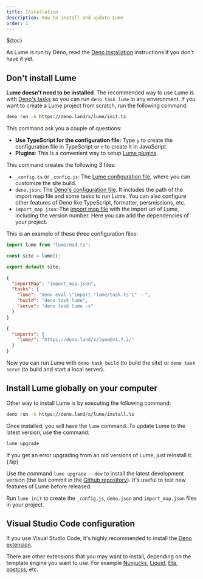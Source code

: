 ```yaml
---
title: Installation
description: How to install and update Lume
order: 1
---
```


${toc}

As Lume is run by Deno, read the
[Deno installation](https://deno.land/#installation) instructions if you don't
have it yet.

## Don't install Lume

**Lume doesn't need to be installed**. The recommended way to use Lume is with
[Deno's tasks](https://deno.land/manual/tools/task_runner) so you can run
`deno task lume` in any environment. If you want to create a Lume project from
scratch, run the following command:

```sh
deno run -A https://deno.land/x/lume/init.ts
```

This command ask you a couple of questions:

- **Use TypeScript for the configuration file:** Type `y` to create the
  configuration file in TypeScript or `n` to create it in JavaScript.
- **Plugins**: This is a convenient way to setup
  [Lume plugins](../../plugins/index.yml).

This command creates the following 3 files:

- `_config.ts` or `_config.js`: The
  [Lume configuration file](../configuration/config-file.md), where you can
  customize the site build.
- `deno.json`: The
  [Deno's configuration file](https://deno.land/manual/getting_started/configuration_file).
  It includes the path of the import map file and some tasks to run Lume. You
  can also configure other features of Deno like TypeScript, formatter,
  persmissions, etc.
- `import_map.json`: The
  [import map file](https://deno.land/manual/node/import_maps#using-import-maps)
  with the import url of Lume, including the version number. Here you can add
  the dependencies of your project.

This is an example of these three configuration files:

<lume-code>

```js {title="_config.js"}
import lume from "lume/mod.ts";

const site = lume();

export default site;
```

```json {title="deno.json"}
{
  "importMap": "import_map.json",
  "tasks": {
    "lume": "deno eval \"import 'lume/task.ts'\" --",
    "build": "deno task lume",
    "serve": "deno task lume -s"
  }
}
```

```json {title="import_map.json"}
{
  "imports": {
    "lume/": "https://deno.land/x/lume@v1.7.2/"
  }
}
```

</lume-code>

Now you can run Lume with `deno task build` (to build the site) or
`deno task serve` (to build and start a local server).

## Install Lume globally on your computer

Other way to install Lume is by executing the following command:

```sh
deno run -A https://deno.land/x/lume/install.ts
```

Once installed, you will have the `lume` command. To update Lume to the latest
version, use the command:

```sh
lume upgrade
```

If you get an error upgrading from an old versions of Lume, just reinstall it.
{.tip}

Use the command `lume upgrade --dev` to install the latest development version
(the last commit in the [Github repository](https://github.com/lumeland/lume)).
It's useful to test new features of Lume before released.

Run `lume init` to create the `_config.js`, `deno.json` and `import_map.json`
files in your project.

## Visual Studio Code configuration

If you use Visual Studio Code, it's highly recommended to install the
[Deno extension](https://marketplace.visualstudio.com/items?itemName=denoland.vscode-deno).

There are other extensions that you may want to install, depending on the
template engine you want to use. For example
[Nunjucks](https://marketplace.visualstudio.com/items?itemName=ronnidc.nunjucks),
[Liquid](https://marketplace.visualstudio.com/items?itemName=sissel.shopify-liquid),
[Eta](https://marketplace.visualstudio.com/items?itemName=shadowtime2000.eta-vscode),
[postcss](https://marketplace.visualstudio.com/items?itemName=cpylua.language-postcss),
etc.
